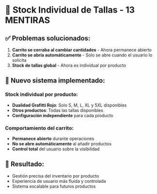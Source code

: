 # 📏 Stock Individual de Tallas - 13 MENTIRAS

## ✅ **Problemas solucionados:**

1. **Carrito se cerraba al cambiar cantidades** - Ahora permanece abierto
2. **Carrito se abría automáticamente** - Solo se abre cuando el usuario lo solicita
3. **Stock de tallas global** - Ahora es individual por producto

## 🔧 **Nuevo sistema implementado:**

### **Stock individual por producto:**
- **Dualidad Grafitti Rojo**: Solo S, M, L, XL y 5XL disponibles
- **Otros productos**: Todas las tallas disponibles
- **Configuración independiente** para cada producto

### **Comportamiento del carrito:**
- **Permanece abierto** durante operaciones
- **No se abre automáticamente** al añadir productos
- **Control total** del usuario sobre la visibilidad

## 🎯 **Resultado:**
- Gestión precisa del inventario por producto
- Experiencia de usuario más fluida y controlada
- Sistema escalable para futuros productos
